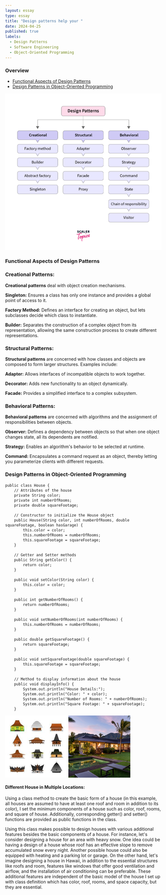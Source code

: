 ```yaml
---
layout: essay
type: essay
title: "Design patterns help your "
date: 2024-04-25
published: true
labels:
  - Design Patterns
  - Software Engineering
  - Object-Oriented Programming
---
```

### Overview
- [Functional Aspects of Design Patterns](#functional-aspects-of-design-patterns)
- [Design Patterns in Object-Oriented Programming](#design-patterns-in-object-oriented-programming)

<img src="../img/designPatterns.png">


### Functional Aspects of Design Patterns
### Creational Patterns:
**Creational patterns** deal with object creation mechanisms. 

**Singleton:** Ensures a class has only one instance and provides a global point of access to it.

**Factory Method:** Defines an interface for creating an object, but lets subclasses decide which class to instantiate.

**Builder:** Separates the construction of a complex object from its representation, allowing the same construction process to create different representations.

### Structural Patterns:
**Structural patterns** are concerned with how classes and objects are composed to form larger structures. Examples include:

**Adapter:** Allows interfaces of incompatible objects to work together.

**Decorator:** Adds new functionality to an object dynamically.

**Facade:** Provides a simplified interface to a complex subsystem.

### Behavioral Patterns:
**Behavioral patterns** are concerned with algorithms and the assignment of responsibilities between objects.

**Observer:** Defines a dependency between objects so that when one object changes state, all its dependents are notified.

**Strategy:** Enables an algorithm's behavior to be selected at runtime.

**Command:** Encapsulates a command request as an object, thereby letting you parameterize clients with different requests.

### Design Patterns in Object-Oriented Programming
```
public class House {
    // Attributes of the house
    private String color;
    private int numberOfRooms;
    private double squareFootage;

    // Constructor to initialize the House object
    public House(String color, int numberOfRooms, double squareFootage, boolean hasGarage) {
        this.color = color;
        this.numberOfRooms = numberOfRooms;
        this.squareFootage = squareFootage;
    }

    // Getter and Setter methods
    public String getColor() {
        return color;
    }

    public void setColor(String color) {
        this.color = color;
    }

    public int getNumberOfRooms() {
        return numberOfRooms;
    }

    public void setNumberOfRooms(int numberOfRooms) {
        this.numberOfRooms = numberOfRooms;
    }

    public double getSquareFootage() {
        return squareFootage;
    }

    public void setSquareFootage(double squareFootage) {
        this.squareFootage = squareFootage;
    }

    // Method to display information about the house
    public void displayInfo() {
        System.out.println("House Details:");
        System.out.println("Color: " + color);
        System.out.println("Number of Rooms: " + numberOfRooms);
        System.out.println("Square Footage: " + squareFootage);
    }
```

<img src="../img/houses.jpeg" width=200 height=200>

<img src="../img/house_hawaii.jpeg" width=200 height=200>

#### Different House in Multiple Locations:
Using a class method to create the basic form of a house (in this example, all houses are assumed to have at least one roof and room in addition to its color), I set the minimum components of a house such as color, roof, rooms, and square of house. Additionally, corresponding getter() and setter() functions are provided as public functions in the class.

Using this class makes possible to design houses with various additional features besides the basic components of a house. For instance, let's consider designing a house for an area with heavy snow. One idea could be having a design of a house whose roof has an effective slope to remove accumulated snow every night. Another possible house could also be equipped with heating and a parking lot or garage. On the other hand, let's imagine designing a house in Hawaii, in addition to the essential structures like roofs and room, features like windows that offer good ventilation and airflow, and the installation of air conditioning can be preferable. These additional features are independent of the basic model of the house I set up with class definition which has color, roof, rooms, and space capacity, but they are essential.
